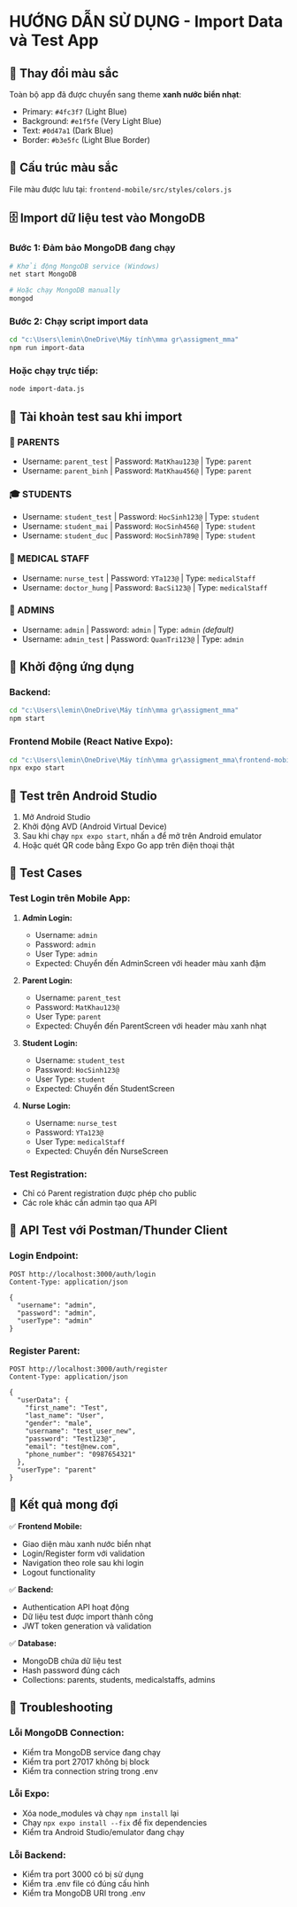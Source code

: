 # HƯỚNG DẪN SỬ DỤNG - Import Data và Test App

## 🎨 Thay đổi màu sắc
Toàn bộ app đã được chuyển sang theme **xanh nước biển nhạt**:
- Primary: `#4fc3f7` (Light Blue)
- Background: `#e1f5fe` (Very Light Blue)
- Text: `#0d47a1` (Dark Blue)
- Border: `#b3e5fc` (Light Blue Border)

## 📁 Cấu trúc màu sắc
File màu được lưu tại: `frontend-mobile/src/styles/colors.js`

## 🗄️ Import dữ liệu test vào MongoDB

### Bước 1: Đảm bảo MongoDB đang chạy
```bash
# Khởi động MongoDB service (Windows)
net start MongoDB

# Hoặc chạy MongoDB manually
mongod
```

### Bước 2: Chạy script import data
```bash
cd "c:\Users\lemin\OneDrive\Máy tính\mma gr\assigment_mma"
npm run import-data
```

### Hoặc chạy trực tiếp:
```bash
node import-data.js
```

## 🔑 Tài khoản test sau khi import

### 👥 PARENTS
- Username: `parent_test` | Password: `MatKhau123@` | Type: `parent`
- Username: `parent_binh` | Password: `MatKhau456@` | Type: `parent`

### 🎓 STUDENTS  
- Username: `student_test` | Password: `HocSinh123@` | Type: `student`
- Username: `student_mai` | Password: `HocSinh456@` | Type: `student`
- Username: `student_duc` | Password: `HocSinh789@` | Type: `student`

### 🏥 MEDICAL STAFF
- Username: `nurse_test` | Password: `YTa123@` | Type: `medicalStaff`
- Username: `doctor_hung` | Password: `BacSi123@` | Type: `medicalStaff`

### 👑 ADMINS
- Username: `admin` | Password: `admin` | Type: `admin` *(default)*
- Username: `admin_test` | Password: `QuanTri123@` | Type: `admin`

## 🚀 Khởi động ứng dụng

### Backend:
```bash
cd "c:\Users\lemin\OneDrive\Máy tính\mma gr\assigment_mma"
npm start
```

### Frontend Mobile (React Native Expo):
```bash
cd "c:\Users\lemin\OneDrive\Máy tính\mma gr\assigment_mma\frontend-mobile"
npx expo start
```

## 📱 Test trên Android Studio

1. Mở Android Studio
2. Khởi động AVD (Android Virtual Device)
3. Sau khi chạy `npx expo start`, nhấn `a` để mở trên Android emulator
4. Hoặc quét QR code bằng Expo Go app trên điện thoại thật

## 🧪 Test Cases

### Test Login trên Mobile App:
1. **Admin Login:**
   - Username: `admin`
   - Password: `admin`
   - User Type: `admin`
   - Expected: Chuyển đến AdminScreen với header màu xanh đậm

2. **Parent Login:**
   - Username: `parent_test`
   - Password: `MatKhau123@`
   - User Type: `parent`
   - Expected: Chuyển đến ParentScreen với header màu xanh nhạt

3. **Student Login:**
   - Username: `student_test`
   - Password: `HocSinh123@`
   - User Type: `student`
   - Expected: Chuyển đến StudentScreen

4. **Nurse Login:**
   - Username: `nurse_test`
   - Password: `YTa123@`
   - User Type: `medicalStaff`
   - Expected: Chuyển đến NurseScreen

### Test Registration:
- Chỉ có Parent registration được phép cho public
- Các role khác cần admin tạo qua API

## 📝 API Test với Postman/Thunder Client

### Login Endpoint:
```
POST http://localhost:3000/auth/login
Content-Type: application/json

{
  "username": "admin",
  "password": "admin", 
  "userType": "admin"
}
```

### Register Parent:
```
POST http://localhost:3000/auth/register
Content-Type: application/json

{
  "userData": {
    "first_name": "Test",
    "last_name": "User",
    "gender": "male",
    "username": "test_user_new",
    "password": "Test123@",
    "email": "test@new.com",
    "phone_number": "0987654321"
  },
  "userType": "parent"
}
```

## 🎯 Kết quả mong đợi

✅ **Frontend Mobile:**
- Giao diện màu xanh nước biển nhạt
- Login/Register form với validation
- Navigation theo role sau khi login
- Logout functionality

✅ **Backend:**
- Authentication API hoạt động
- Dữ liệu test được import thành công
- JWT token generation và validation

✅ **Database:**
- MongoDB chứa dữ liệu test
- Hash password đúng cách
- Collections: parents, students, medicalstaffs, admins

## 🔧 Troubleshooting

### Lỗi MongoDB Connection:
- Kiểm tra MongoDB service đang chạy
- Kiểm tra port 27017 không bị block
- Kiểm tra connection string trong .env

### Lỗi Expo:
- Xóa node_modules và chạy `npm install` lại
- Chạy `npx expo install --fix` để fix dependencies
- Kiểm tra Android Studio/emulator đang chạy

### Lỗi Backend:
- Kiểm tra port 3000 có bị sử dụng
- Kiểm tra .env file có đúng cấu hình
- Kiểm tra MongoDB URI trong .env
